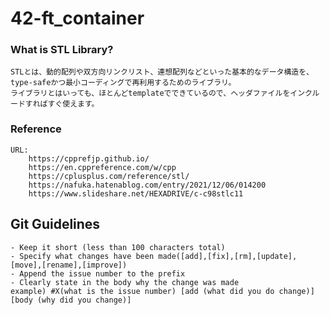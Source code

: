 # 42-ft_container
### What is STL Library?
	STLとは、動的配列や双方向リンクリスト、連想配列などといった基本的なデータ構造を、type-safeかつ最小コーディングで再利用するためのライブラリ。
	ライブラリとはいっても、ほとんどtemplateでできているので、ヘッダファイルをインクルードすればすぐ使えます。

### Reference
	URL: 
		https://cpprefjp.github.io/
		https://en.cppreference.com/w/cpp
		https://cplusplus.com/reference/stl/
		https://nafuka.hatenablog.com/entry/2021/12/06/014200
		https://www.slideshare.net/HEXADRIVE/c-c98stlc11

## Git Guidelines
	- Keep it short (less than 100 characters total)
	- Specify what changes have been made([add],[fix],[rm],[update],[move],[rename],[improve])
	- Append the issue number to the prefix
	- Clearly state in the body why the change was made
	example) #X(what is the issue number) [add (what did you do change)] [body (why did you change)]
